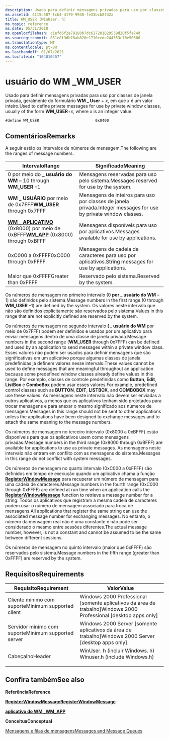 ```yaml
---
description: Usado para definir mensagens privadas para uso por classes de janela privada, geralmente do formulário WM \_ User + x, em que x é um valor inteiro.
ms.assetid: 4115c587-fcb4-4170-9948-fe33bcb8742a
title: WM_USER (WinUser. h)
ms.topic: reference
ms.date: 05/31/2018
ms.openlocfilehash: c1efd6f2e79180b7dc627281829539d20f5fa74d
ms.sourcegitcommit: 831e8f3db78ab820e1710cede244553c70e50500
ms.translationtype: MT
ms.contentlocale: pt-BR
ms.lasthandoff: 01/07/2021
ms.locfileid: "104010457"
---
```

# <a name="wm_user"></a><span data-ttu-id="06881-103">usuário do WM \_</span><span class="sxs-lookup"><span data-stu-id="06881-103">WM\_USER</span></span>

<span data-ttu-id="06881-104">Usado para definir mensagens privadas para uso por classes de janela privada, geralmente do formulário **WM \_ User** + *x*, em que *x* é um valor inteiro.</span><span class="sxs-lookup"><span data-stu-id="06881-104">Used to define private messages for use by private window classes, usually of the form **WM\_USER**+*x*, where *x* is an integer value.</span></span>

``` syntax
#define WM_USER                         0x0400
```

## <a name="remarks"></a><span data-ttu-id="06881-105">Comentários</span><span class="sxs-lookup"><span data-stu-id="06881-105">Remarks</span></span>

<span data-ttu-id="06881-106">A seguir estão os intervalos de números de mensagem.</span><span class="sxs-lookup"><span data-stu-id="06881-106">The following are the ranges of message numbers.</span></span>



| <span data-ttu-id="06881-107">Intervalo</span><span class="sxs-lookup"><span data-stu-id="06881-107">Range</span></span>                                                        | <span data-ttu-id="06881-108">Significado</span><span class="sxs-lookup"><span data-stu-id="06881-108">Meaning</span></span>                                                        |
|--------------------------------------------------------------|----------------------------------------------------------------|
| <span data-ttu-id="06881-109">0 por meio do **\_ usuário do WM** – 1</span><span class="sxs-lookup"><span data-stu-id="06881-109">0 through **WM\_USER** –1</span></span><br/>                         | <span data-ttu-id="06881-110">Mensagens reservadas para uso pelo sistema.</span><span class="sxs-lookup"><span data-stu-id="06881-110">Messages reserved for use by the system.</span></span><br/>            |
| <span data-ttu-id="06881-111">**WM \_ USUÁRIO** por meio de 0x7FFF</span><span class="sxs-lookup"><span data-stu-id="06881-111">**WM\_USER** through 0x7FFF</span></span><br/>                       | <span data-ttu-id="06881-112">Mensagens de inteiros para uso por classes de janela privada.</span><span class="sxs-lookup"><span data-stu-id="06881-112">Integer messages for use by private window classes.</span></span><br/> |
| <span data-ttu-id="06881-113">[**WM \_ APLICATIVO**](wm-app.md) (0x8000) por meio de 0xBFFF</span><span class="sxs-lookup"><span data-stu-id="06881-113">[**WM\_APP**](wm-app.md) (0x8000) through 0xBFFF</span></span><br/> | <span data-ttu-id="06881-114">Mensagens disponíveis para uso por aplicativos.</span><span class="sxs-lookup"><span data-stu-id="06881-114">Messages available for use by applications.</span></span><br/>         |
| <span data-ttu-id="06881-115">0xC000 a 0xFFFF</span><span class="sxs-lookup"><span data-stu-id="06881-115">0xC000 through 0xFFFF</span></span><br/>                             | <span data-ttu-id="06881-116">Mensagens de cadeia de caracteres para uso por aplicativos.</span><span class="sxs-lookup"><span data-stu-id="06881-116">String messages for use by applications.</span></span><br/>            |
| <span data-ttu-id="06881-117">Maior que 0xFFFF</span><span class="sxs-lookup"><span data-stu-id="06881-117">Greater than 0xFFFF</span></span><br/>                               | <span data-ttu-id="06881-118">Reservado pelo sistema.</span><span class="sxs-lookup"><span data-stu-id="06881-118">Reserved by the system.</span></span><br/>                             |



 

<span data-ttu-id="06881-119">Os números de mensagem no primeiro intervalo (0 **por \_ usuário do WM** – 1) são definidos pelo sistema.</span><span class="sxs-lookup"><span data-stu-id="06881-119">Message numbers in the first range (0 through **WM\_USER** –1) are defined by the system.</span></span> <span data-ttu-id="06881-120">Os valores neste intervalo que não são definidos explicitamente são reservados pelo sistema.</span><span class="sxs-lookup"><span data-stu-id="06881-120">Values in this range that are not explicitly defined are reserved by the system.</span></span>

<span data-ttu-id="06881-121">Os números de mensagem no segundo intervalo **( \_ usuário do WM** por meio de 0x7FFF) podem ser definidos e usados por um aplicativo para enviar mensagens dentro de uma classe de janela privada.</span><span class="sxs-lookup"><span data-stu-id="06881-121">Message numbers in the second range (**WM\_USER** through 0x7FFF) can be defined and used by an application to send messages within a private window class.</span></span> <span data-ttu-id="06881-122">Esses valores não podem ser usados para definir mensagens que são significativas em um aplicativo porque algumas classes de janela predefinidas já definem valores nesse intervalo.</span><span class="sxs-lookup"><span data-stu-id="06881-122">These values cannot be used to define messages that are meaningful throughout an application because some predefined window classes already define values in this range.</span></span> <span data-ttu-id="06881-123">Por exemplo, classes de controle predefinidas como **Button**, **Edit**, **ListBox** e **ComboBox** podem usar esses valores.</span><span class="sxs-lookup"><span data-stu-id="06881-123">For example, predefined control classes such as **BUTTON**, **EDIT**, **LISTBOX**, and **COMBOBOX** may use these values.</span></span> <span data-ttu-id="06881-124">As mensagens neste intervalo não devem ser enviadas a outros aplicativos, a menos que os aplicativos tenham sido projetados para trocar mensagens e para anexar o mesmo significado aos números de mensagem.</span><span class="sxs-lookup"><span data-stu-id="06881-124">Messages in this range should not be sent to other applications unless the applications have been designed to exchange messages and to attach the same meaning to the message numbers.</span></span>

<span data-ttu-id="06881-125">Os números de mensagem no terceiro intervalo (0x8000 a 0xBFFF) estão disponíveis para que os aplicativos usem como mensagens privadas.</span><span class="sxs-lookup"><span data-stu-id="06881-125">Message numbers in the third range (0x8000 through 0xBFFF) are available for applications to use as private messages.</span></span> <span data-ttu-id="06881-126">As mensagens neste intervalo não entram em conflito com as mensagens do sistema.</span><span class="sxs-lookup"><span data-stu-id="06881-126">Messages in this range do not conflict with system messages.</span></span>

<span data-ttu-id="06881-127">Os números de mensagem no quarto intervalo (0xC000 a 0xFFFF) são definidos em tempo de execução quando um aplicativo chama a função [**RegisterWindowMessage**](/windows/win32/api/winuser/nf-winuser-registerwindowmessagea) para recuperar um número de mensagem para uma cadeia de caracteres.</span><span class="sxs-lookup"><span data-stu-id="06881-127">Message numbers in the fourth range (0xC000 through 0xFFFF) are defined at run time when an application calls the [**RegisterWindowMessage**](/windows/win32/api/winuser/nf-winuser-registerwindowmessagea) function to retrieve a message number for a string.</span></span> <span data-ttu-id="06881-128">Todos os aplicativos que registram a mesma cadeia de caracteres podem usar o número de mensagem associado para troca de mensagens.</span><span class="sxs-lookup"><span data-stu-id="06881-128">All applications that register the same string can use the associated message number for exchanging messages.</span></span> <span data-ttu-id="06881-129">No entanto, o número da mensagem real não é uma constante e não pode ser considerado o mesmo entre sessões diferentes.</span><span class="sxs-lookup"><span data-stu-id="06881-129">The actual message number, however, is not a constant and cannot be assumed to be the same between different sessions.</span></span>

<span data-ttu-id="06881-130">Os números de mensagem no quinto intervalo (maior que 0xFFFF) são reservados pelo sistema.</span><span class="sxs-lookup"><span data-stu-id="06881-130">Message numbers in the fifth range (greater than 0xFFFF) are reserved by the system.</span></span>

## <a name="requirements"></a><span data-ttu-id="06881-131">Requisitos</span><span class="sxs-lookup"><span data-stu-id="06881-131">Requirements</span></span>



| <span data-ttu-id="06881-132">Requisito</span><span class="sxs-lookup"><span data-stu-id="06881-132">Requirement</span></span> | <span data-ttu-id="06881-133">Valor</span><span class="sxs-lookup"><span data-stu-id="06881-133">Value</span></span> |
|-------------------------------------|----------------------------------------------------------------------------------------------------------|
| <span data-ttu-id="06881-134">Cliente mínimo com suporte</span><span class="sxs-lookup"><span data-stu-id="06881-134">Minimum supported client</span></span><br/> | <span data-ttu-id="06881-135">Windows 2000 Professional \[somente aplicativos da área de trabalho\]</span><span class="sxs-lookup"><span data-stu-id="06881-135">Windows 2000 Professional \[desktop apps only\]</span></span><br/>                                               |
| <span data-ttu-id="06881-136">Servidor mínimo com suporte</span><span class="sxs-lookup"><span data-stu-id="06881-136">Minimum supported server</span></span><br/> | <span data-ttu-id="06881-137">Windows 2000 Server \[somente aplicativos da área de trabalho\]</span><span class="sxs-lookup"><span data-stu-id="06881-137">Windows 2000 Server \[desktop apps only\]</span></span><br/>                                                     |
| <span data-ttu-id="06881-138">Cabeçalho</span><span class="sxs-lookup"><span data-stu-id="06881-138">Header</span></span><br/>                   | <dl> <span data-ttu-id="06881-139"><dt>WinUser. h (incluir Windows. h)</dt></span><span class="sxs-lookup"><span data-stu-id="06881-139"><dt>Winuser.h (include Windows.h)</dt></span></span> </dl> |



## <a name="see-also"></a><span data-ttu-id="06881-140">Confira também</span><span class="sxs-lookup"><span data-stu-id="06881-140">See also</span></span>

<dl> <dt>

<span data-ttu-id="06881-141">**Referência**</span><span class="sxs-lookup"><span data-stu-id="06881-141">**Reference**</span></span>
</dt> <dt>

[<span data-ttu-id="06881-142">**RegisterWindowMessage**</span><span class="sxs-lookup"><span data-stu-id="06881-142">**RegisterWindowMessage**</span></span>](/windows/win32/api/winuser/nf-winuser-registerwindowmessagea)
</dt> <dt>

[<span data-ttu-id="06881-143">**aplicativo do WM \_**</span><span class="sxs-lookup"><span data-stu-id="06881-143">**WM\_APP**</span></span>](wm-app.md)
</dt> <dt>

<span data-ttu-id="06881-144">**Conceitua**</span><span class="sxs-lookup"><span data-stu-id="06881-144">**Conceptual**</span></span>
</dt> <dt>

[<span data-ttu-id="06881-145">Mensagens e filas de mensagens</span><span class="sxs-lookup"><span data-stu-id="06881-145">Messages and Message Queues</span></span>](messages-and-message-queues.md)
</dt> </dl>

 

 
